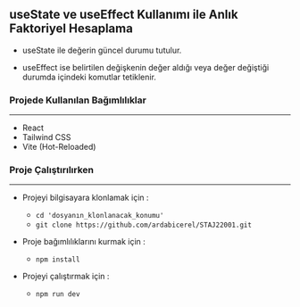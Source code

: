 ## useState ve useEffect Kullanımı ile Anlık Faktoriyel Hesaplama

- useState ile değerin güncel durumu tutulur.

- useEffect ise belirtilen değişkenin değer aldığı veya değer değiştiği durumda içindeki komutlar tetiklenir. 


### Projede Kullanılan Bağımlılıklar
---

- React
- Tailwind CSS
- Vite (Hot-Reloaded)


### Proje Çalıştırılırken
---

- Projeyi bilgisayara klonlamak için : 

    - `cd 'dosyanın_klonlanacak_konumu' `
    - `git clone https://github.com/ardabicerel/STAJ22001.git`

- Proje bağımlılıklarını kurmak için :
  - `npm install`

- Projeyi çalıştırmak için :
  - `npm run dev`